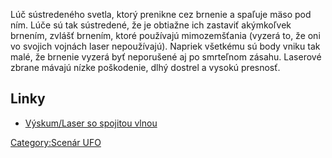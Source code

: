 Lúč sústredeného svetla, ktorý prenikne cez brnenie a spaľuje mäso pod
ním. Lúče sú tak sústredené, že je obtiažne ich zastaviť akýmkoľvek
brnením, zvlášť brnením, ktoré používajú mimozemšťania (vyzerá to, že
oni vo svojich vojnách laser nepoužívajú). Napriek všetkému sú body
vniku tak malé, že brnenie vyzerá byť neporušené aj po smrteľnom zásahu.
Laserové zbrane mávajú nízke poškodenie, dlhý dostrel a vysokú presnosť.

## Linky

- [Výskum/Laser so spojitou
  vlnou](Výskum/Laser_so_spojitou_vlnou "wikilink")

[Category:Scenár UFO](Category:Scenár_UFO "wikilink")